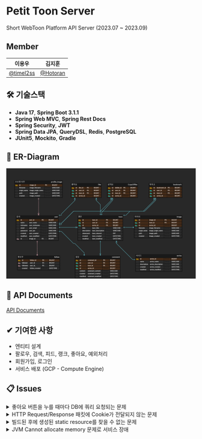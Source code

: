 # Petit Toon Server
Short WebToon Platform API Server (2023.07 ~ 2023.09)

## Member
| 이용우                                         | 김지훈                                    |
|---------------------------------------------|----------------------------------------|
|[@timel2ss](https://www.github.com/timel2ss) | [@Hotoran](https://github.com/Hotoran) |


## 🛠 기술스택

- **Java 17**, **Spring Boot 3.1.1**
- **Spring Web MVC**, **Spring Rest Docs**
- **Spring Security**, **JWT**
- **Spring Data JPA**, **QueryDSL**, **Redis**, **PostgreSQL**
- **JUnit5**, **Mockito**, **Gradle**

## 💾 ER-Diagram
![ER-diagram](docs/ER-diagram.png)

## 📄 API Documents
[API Documents](https://timel2ss.github.io/petit-toon-server/)

## ✔ 기여한 사항
- 엔티티 설계
- 팔로우, 검색, 피드, 랭크, 좋아요, 예외처리
- 회원가입, 로그인
- 서비스 배포 (GCP - Compute Engine)

## 📋 Issues
<details>
<summary>좋아요 버튼을 누를 때마다 DB에 쿼리 요청되는 문제</summary>

- Redis의 Bitmap Collection으로 메모리에 좋아요 정보를 캐싱
  -  [RedisUtil: Bitmap Collection 처리 구현](https://github.com/timel2ss/petit-toon-server/blob/master/src/main/java/com/petit/toon/util/RedisUtil.java)
- 좋아요 버튼을 누르면 DB에 Access되지 않고 Redis에서 처리
  - [LikeService: 좋아요 처리 로직](https://github.com/timel2ss/petit-toon-server/blob/master/src/main/java/com/petit/toon/service/cartoon/LikeService.java)
- 스케줄링 + 배치 처리로 Redis와 DB 동기화
  - [LikeScheduler: 동기화 로직 (스케줄링 + 배치처리)](https://github.com/timel2ss/petit-toon-server/blob/master/src/main/java/com/petit/toon/service/cartoon/LikeScheduler.java)
</details>

<details>
<summary>HTTP Request/Response 패킷에 Cookie가 전달되지 않는 문제</summary>

로그인 시 AccessToken과 RefreshToken을 HttpOnly 상태의 Cookie를 전달

- CORS 설정
  - 개발 환경에서는 CORS 설정을 모두 허용
  - [SecurityConfig: CORS 설정](https://github.com/timel2ss/petit-toon-server/blob/master/src/main/java/com/petit/toon/config/SecurityConfig.java)

- Cookie의 SameSite 옵션
  - Chrome 브라우저 기준 Lax 옵션이 기본값으로 설정
  - none 옵션을 사용하려면 https를 사용해야 Cookie가 전달됨
  - Lax 옵션에서는 서트 파티쿠키가 전송되지 않음
    - SameSite가 아니면 Cookie가 전달되지 않음
    - React 코드를 빌드한 html을 Spring Boot에서 배포하여 해결
  - [CookieUtil: Cookie 설정](https://github.com/timel2ss/petit-toon-server/blob/master/src/main/java/com/petit/toon/util/CookieUtil.java)
</details>

<details>
<summary>빌드된 후에 생성된 static resource를 찾을 수 없는 문제</summary>

- 업로드한 이미지 파일은 로컬에 저장됨
- jar로 빌드한 후에 생성된 이미지 파일을 찾을 수 없음 (404 NOT FOUND)
- [WebConfig: 로컬에 저장된 resource에 대한 경로 설정](https://github.com/timel2ss/petit-toon-server/blob/master/src/main/java/com/petit/toon/config/WebConfig.java)
```java
@Override
public void addResourceHandlers(ResourceHandlerRegistry registry) {
    registry.addResourceHandler("/resources/**")
            .addResourceLocations("file:" + File.separator + path);
}
```
</details>

<details>
<summary>JVM Cannot allocate memory 문제로 서비스 장애</summary>

- 배포 환경에서 SWAP File의 크기를 2GB로 확장하여 메모리 문제 해결
</details>


